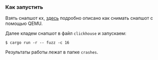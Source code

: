 ### Как запустить
Взять снапшот кх, [здесь](https://github.com/awslabs/snapchange/tree/main/qemu_snapshot) подробно описано как снимать снапшот с помощью QEMU.

Далее кладем снапшот в файл `clickhouse` и запускаем:

```console
$ cargo run -r -- fuzz -c 16
```

Результаты работы лежат в папке `crashes`.